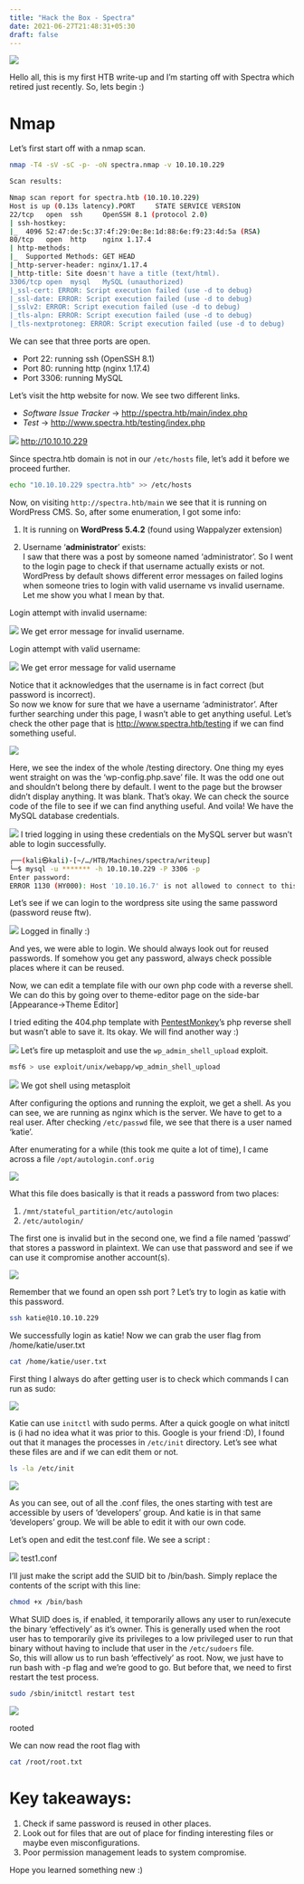 ```yaml
---
title: "Hack the Box - Spectra"
date: 2021-06-27T21:48:31+05:30
draft: false
---
```


![](/images/img-hack-the-box-spectra-0.png)

Hello all, this is my first HTB write-up and I’m starting off with Spectra which retired just recently. So, lets begin :)

# Nmap
Let’s first start off with a nmap scan.
```bash
nmap -T4 -sV -sC -p- -oN spectra.nmap -v 10.10.10.229

Scan results:

Nmap scan report for spectra.htb (10.10.10.229)  
Host is up (0.13s latency).PORT     STATE SERVICE VERSION  
22/tcp   open  ssh     OpenSSH 8.1 (protocol 2.0)  
| ssh-hostkey:   
|_  4096 52:47:de:5c:37:4f:29:0e:8e:1d:88:6e:f9:23:4d:5a (RSA)  
80/tcp   open  http    nginx 1.17.4  
| http-methods:   
|_  Supported Methods: GET HEAD  
|_http-server-header: nginx/1.17.4  
|_http-title: Site doesn't have a title (text/html).  
3306/tcp open  mysql   MySQL (unauthorized)  
|_ssl-cert: ERROR: Script execution failed (use -d to debug)  
|_ssl-date: ERROR: Script execution failed (use -d to debug)  
|_sslv2: ERROR: Script execution failed (use -d to debug)  
|_tls-alpn: ERROR: Script execution failed (use -d to debug)  
|_tls-nextprotoneg: ERROR: Script execution failed (use -d to debug)
```
We can see that three ports are open.

-   Port 22: running ssh (OpenSSH 8.1)
-   Port 80: running http (nginx 1.17.4)
-   Port 3306: running MySQL

Let’s visit the http website for now. We see two different links.

-   _Software Issue Tracker_ -> http://spectra.htb/main/index.php
-   _Test_ -> http://www.spectra.htb/testing/index.php

![](/images/img-hack-the-box-spectra-1.png)
http://10.10.10.229

Since spectra.htb domain is not in our `/etc/hosts` file, let’s add it before we proceed further.
```bash
echo "10.10.10.229 spectra.htb" >> /etc/hosts
```
Now, on visiting `http://spectra.htb/main` we see that it is running on WordPress CMS. So, after some enumeration, I got some info:

1.  It is running on **WordPress 5.4.2** (found using Wappalyzer extension)

2. Username ‘**administrator**’ exists:  
I saw that there was a post by someone named ‘administrator’. So I went to the login page to check if that username actually exists or not.  
WordPress by default shows different error messages on failed logins when someone tries to login with valid username vs invalid username. Let me show you what I mean by that.  

Login attempt with invalid username:

![](/images/img-hack-the-box-spectra-2.png)
We get error message for invalid username.

Login attempt with valid username:

![](/images/img-hack-the-box-spectra-3.png)
We get error message for valid username

Notice that it acknowledges that the username is in fact correct (but password is incorrect).  
So now we know for sure that we have a username ‘administrator’. After further searching under this page, I wasn’t able to get anything useful. Let’s check the other page that is http://www.spectra.htb/testing if we can find something useful.

![](/images/img-hack-the-box-spectra-4.png)

Here, we see the index of the whole /testing directory. One thing my eyes went straight on was the ‘wp-config.php.save’ file. It was the odd one out and shouldn’t belong there by default. I went to the page but the browser didn’t display anything. It was blank. That’s okay. We can check the source code of the file to see if we can find anything useful. And voila! We have the MySQL database credentials.

![](/images/img-hack-the-box-spectra-5.png)
I tried logging in using these credentials on the MySQL server but wasn’t able to login successfully.
```bash
┌──(kali㉿kali)-[~/…/HTB/Machines/spectra/writeup]  
└─$ mysql -u ******* -h 10.10.10.229 -P 3306 -p                                                                    
Enter password:   
ERROR 1130 (HY000): Host '10.10.16.7' is not allowed to connect to this MySQL server
```

Let’s see if we can login to the wordpress site using the same password (password reuse ftw).

![](/images/img-hack-the-box-spectra-6.png)
Logged in finally :)

And yes, we were able to login. We should always look out for reused passwords. If somehow you get any password, always check possible places where it can be reused.

Now, we can edit a template file with our own php code with a reverse shell. We can do this by going over to theme-editor page on the side-bar [Appearance->Theme Editor]

I tried editing the 404.php template with [PentestMonkey](https://github.com/pentestmonkey/php-reverse-shell/blob/master/php-reverse-shell.php)’s php reverse shell but wasn’t able to save it. Its okay. We will find another way :)

![](/images/img-hack-the-box-spectra-7.png)
Let’s fire up metasploit and use the `wp_admin_shell_upload` exploit.
```bash
msf6 > use exploit/unix/webapp/wp_admin_shell_upload
```

![](/images/img-hack-the-box-spectra-8.png)
We got shell using metasploit

After configuring the options and running the exploit, we get a shell. As you can see, we are running as nginx which is the server. We have to get to a real user. After checking `/etc/passwd` file, we see that there is a user named ‘katie’.

After enumerating for a while (this took me quite a lot of time), I came across a file `/opt/autologin.conf.orig`

![](/images/img-hack-the-box-spectra-9.png)

What this file does basically is that it reads a password from two places:

1.  `/mnt/stateful_partition/etc/autologin`
2.  `/etc/autologin/`

The first one is invalid but in the second one, we find a file named ‘passwd’ that stores a password in plaintext. We can use that password and see if we can use it compromise another account(s).

![](/images/img-hack-the-box-spectra-10.png)

Remember that we found an open ssh port ? Let’s try to login as katie with this password.
```bash
ssh katie@10.10.10.229
```
We successfully login as katie! Now we can grab the user flag from /home/katie/user.txt
```bash
cat /home/katie/user.txt
```

First thing I always do after getting user is to check which commands I can run as sudo:

![](/images/img-hack-the-box-spectra-11.png)

Katie can use `initctl` with sudo perms. After a quick google on what initctl is (i had no idea what it was prior to this. Google is your friend :D), I found out that it manages the processes in `/etc/init` directory. Let’s see what these files are and if we can edit them or not.
```bash
ls -la /etc/init
```
![](/images/img-hack-the-box-spectra-12.png)

As you can see, out of all the .conf files, the ones starting with test are accessible by users of ‘developers’ group. And katie is in that same ‘developers’ group. We will be able to edit it with our own code.

Let’s open and edit the test.conf file. We see a script :

![](/images/img-hack-the-box-spectra-13.png)
test1.conf

I’ll just make the script add the SUID bit to /bin/bash. Simply replace the contents of the script with this line:
```bash
chmod +x /bin/bash
```
What SUID does is, if enabled, it temporarily allows any user to run/execute the binary ‘effectively’ as it’s owner. This is generally used when the root user has to temporarily give its privileges to a low privileged user to run that binary without having to include that user in the `/etc/sudoers` file.  
So, this will allow us to run bash ‘effectively’ as root. Now, we just have to run bash with -p flag and we’re good to go. But before that, we need to first restart the test process.
```bash
sudo /sbin/initctl restart test
```
![](/images/img-hack-the-box-spectra-14.png)

rooted

We can now read the root flag with
```bash
cat /root/root.txt
```
# Key takeaways:

1.  Check if same password is reused in other places.
2.  Look out for files that are out of place for finding interesting files or maybe even misconfigurations.
3.  Poor permission management leads to system compromise.

Hope you learned something new :)
